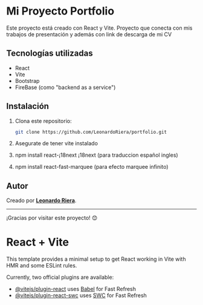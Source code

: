 
# Mi Proyecto Portfolio

Este proyecto está creado con React y Vite. Proyecto que conecta con mis trabajos de presentación y además con link de descarga de mi CV

## Tecnologías utilizadas
- React
- Vite
- Bootstrap
- FireBase (como "backend as a service")

## Instalación
1. Clona este repositorio:  
   ```bash
   git clone https://github.com/LeonardoRiera/portfolio.git


2. Asegurate de tener vite instalado

3. npm install react-¡18next ¡18next (para traduccion español ingles)
4. npm install react-fast-marquee (para efecto marquee infinito) 



## Autor
Creado por **[Leonardo Riera](www.linkedin.com/in/leonardo-gabriel-riera-92567a283)**.

---
¡Gracias por visitar este proyecto! 😊   


# React + Vite

This template provides a minimal setup to get React working in Vite with HMR and some ESLint rules.

Currently, two official plugins are available:

- [@vitejs/plugin-react](https://github.com/vitejs/vite-plugin-react/blob/main/packages/plugin-react/README.md) uses [Babel](https://babeljs.io/) for Fast Refresh
- [@vitejs/plugin-react-swc](https://github.com/vitejs/vite-plugin-react-swc) uses [SWC](https://swc.rs/) for Fast Refresh
